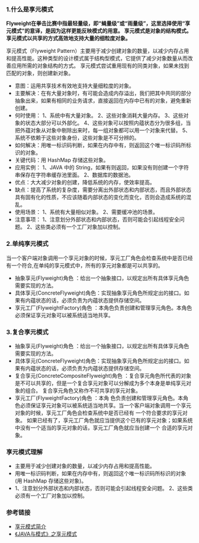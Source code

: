 ### 1.什么是享元模式
**Flyweight在拳击比赛中指最轻量级，即“蝇量级”或“雨量级”，这里选择使用“享元模式”的意译，是因为这样更能反映模式的用意。
享元模式是对象的结构模式。享元模式以共享的方式高效地支持大量的细粒度对象。**

享元模式（Flyweight Pattern）主要用于减少创建对象的数量，以减少内存占用和提高性能。这种类型的设计模式属于结构型模式，它提供了减少对象数量从而改善应用所需的对象结构的方式。
享元模式尝试重用现有的同类对象，如果未找到匹配的对象，则创建新对象。

* 意图：运用共享技术有效地支持大量细粒度的对象。
* 主要解决：在有大量对象时，有可能会造成内存溢出，我们把其中共同的部分抽象出来，如果有相同的业务请求，直接返回在内存中已有的对象，避免重新创建。
* 何时使用： 1、系统中有大量对象。 2、这些对象消耗大量内存。 3、这些对象的状态大部分可以外部化。 4、这些对象可以按照内蕴状态分为很多组，当把外蕴对象从对象中剔除出来时，每一组对象都可以用一个对象来代替。 5、系统不依赖于这些对象身份，这些对象是不可分辨的。
* 如何解决：用唯一标识码判断，如果在内存中有，则返回这个唯一标识码所标识的对象。
* 关键代码：用 HashMap 存储这些对象。
* 应用实例： 1、JAVA 中的 String，如果有则返回，如果没有则创建一个字符串保存在字符串缓存池里面。 2、数据库的数据池。
* 优点：大大减少对象的创建，降低系统的内存，使效率提高。
* 缺点：提高了系统的复杂度，需要分离出外部状态和内部状态，而且外部状态具有固有化的性质，不应该随着内部状态的变化而变化，否则会造成系统的混乱。
* 使用场景： 1、系统有大量相似对象。 2、需要缓冲池的场景。
* 注意事项： 1、注意划分外部状态和内部状态，否则可能会引起线程安全问题。 2、这些类必须有一个工厂对象加以控制。

### 2.单纯享元模式　
当一个客户端对象调用一个享元对象的时候，享元工厂角色会检查系统中是否已经有一个符合,在单纯的享元模式中，所有的享元对象都是可以共享的。

* 抽象享元(Flyweight)角色 ：给出一个抽象接口，以规定出所有具体享元角色需要实现的方法。
* 具体享元(ConcreteFlyweight)角色：实现抽象享元角色所规定出的接口。如果有内蕴状态的话，必须负责为内蕴状态提供存储空间。
* 享元工厂(FlyweightFactory)角色 ：本角色负责创建和管理享元角色。本角色必须保证享元对象可以被系统适当地共享。


### 3.复合享元模式
* 抽象享元(Flyweight)角色 ：给出一个抽象接口，以规定出所有具体享元角色需要实现的方法。
* 具体享元(ConcreteFlyweight)角色：实现抽象享元角色所规定出的接口。如果有内蕴状态的话，必须负责为内蕴状态提供存储空间。
* 复合享元(ConcreteCompositeFlyweight)角色 ：复合享元角色所代表的对象是不可以共享的，但是一个复合享元对象可以分解成为多个本身是单纯享元对象的组合。
复合享元角色又称作不可共享的享元对象。
* 享元工厂(FlyweightFactory)角色 ：本角 色负责创建和管理享元角色。本角色必须保证享元对象可以被系统适当地共享。当一个客户端对象调用一个享元对象的时候，享元工厂角色会检查系统中是否已经有 一个符合要求的享元对象。
如果已经有了，享元工厂角色就应当提供这个已有的享元对象；如果系统中没有一个适当的享元对象的话，享元工厂角色就应当创建一个 合适的享元对象。

### 享元模式理解
* 主要用于减少创建对象的数量，以减少内存占用和提高性能。
* 用唯一标识码判断，如果在内存中有，则返回这个唯一标识码所标识的对象(用 HashMap 存储这些对象)。
* 1、注意划分外部状态和内部状态，否则可能会引起线程安全问题。 2、这些类必须有一个工厂对象加以控制。

### 参考链接
* [享元模式简介](https://www.runoob.com/design-pattern/flyweight-pattern.html)
* [《JAVA与模式》之享元模式](https://www.cnblogs.com/java-my-life/archive/2012/04/26/2468499.html)